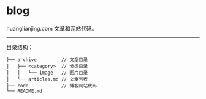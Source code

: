 # blog

huanglianjing.com 文章和网站代码。

***

目录结构：

```
├── archive         // 文章目录
│   ├── <category>  // 分类目录
│   │   └── image   // 图片目录
│   └── articles.md // 文章列表
├── code            // 博客网站代码
└── README.md
```

